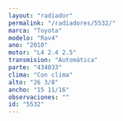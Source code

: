 ```yaml
---
layout: "radiador"
permalink: "/radiadores/5532/"
marca: "Toyota"
modelo: "Rav4"
ano: "2010"
motor: "L4 2.4 2.5"
transmision: "Automática"
parte: "434033"
clima: "Con clima"
alto: "26 3/8"
ancho: "15 11/16"
observaciones: ""
id: "5532"
---
```


